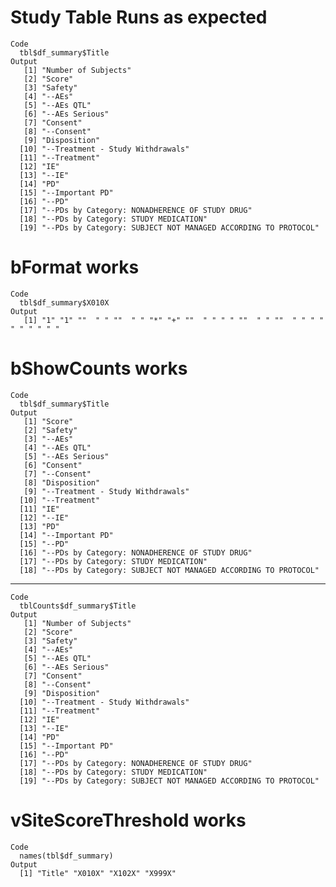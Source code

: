# Study Table Runs as expected

    Code
      tbl$df_summary$Title
    Output
       [1] "Number of Subjects"                                          
       [2] "Score"                                                       
       [3] "Safety"                                                      
       [4] "--AEs"                                                       
       [5] "--AEs QTL"                                                   
       [6] "--AEs Serious"                                               
       [7] "Consent"                                                     
       [8] "--Consent"                                                   
       [9] "Disposition"                                                 
      [10] "--Treatment - Study Withdrawals"                             
      [11] "--Treatment"                                                 
      [12] "IE"                                                          
      [13] "--IE"                                                        
      [14] "PD"                                                          
      [15] "--Important PD"                                              
      [16] "--PD"                                                        
      [17] "--PDs by Category: NONADHERENCE OF STUDY DRUG"               
      [18] "--PDs by Category: STUDY MEDICATION"                         
      [19] "--PDs by Category: SUBJECT NOT MANAGED ACCORDING TO PROTOCOL"

# bFormat works

    Code
      tbl$df_summary$X010X
    Output
       [1] "1" "1" ""  " " ""  " " "*" "+" ""  " " " " ""  " " ""  " " " " " " " " " "

# bShowCounts works

    Code
      tbl$df_summary$Title
    Output
       [1] "Score"                                                       
       [2] "Safety"                                                      
       [3] "--AEs"                                                       
       [4] "--AEs QTL"                                                   
       [5] "--AEs Serious"                                               
       [6] "Consent"                                                     
       [7] "--Consent"                                                   
       [8] "Disposition"                                                 
       [9] "--Treatment - Study Withdrawals"                             
      [10] "--Treatment"                                                 
      [11] "IE"                                                          
      [12] "--IE"                                                        
      [13] "PD"                                                          
      [14] "--Important PD"                                              
      [15] "--PD"                                                        
      [16] "--PDs by Category: NONADHERENCE OF STUDY DRUG"               
      [17] "--PDs by Category: STUDY MEDICATION"                         
      [18] "--PDs by Category: SUBJECT NOT MANAGED ACCORDING TO PROTOCOL"

---

    Code
      tblCounts$df_summary$Title
    Output
       [1] "Number of Subjects"                                          
       [2] "Score"                                                       
       [3] "Safety"                                                      
       [4] "--AEs"                                                       
       [5] "--AEs QTL"                                                   
       [6] "--AEs Serious"                                               
       [7] "Consent"                                                     
       [8] "--Consent"                                                   
       [9] "Disposition"                                                 
      [10] "--Treatment - Study Withdrawals"                             
      [11] "--Treatment"                                                 
      [12] "IE"                                                          
      [13] "--IE"                                                        
      [14] "PD"                                                          
      [15] "--Important PD"                                              
      [16] "--PD"                                                        
      [17] "--PDs by Category: NONADHERENCE OF STUDY DRUG"               
      [18] "--PDs by Category: STUDY MEDICATION"                         
      [19] "--PDs by Category: SUBJECT NOT MANAGED ACCORDING TO PROTOCOL"

# vSiteScoreThreshold works

    Code
      names(tbl$df_summary)
    Output
      [1] "Title" "X010X" "X102X" "X999X"

